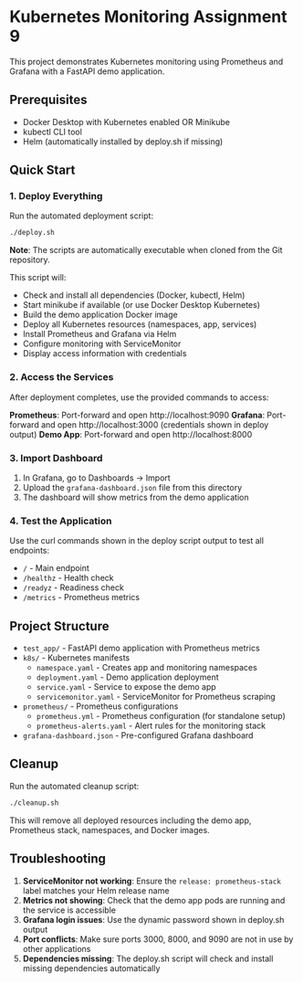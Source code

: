 # Kubernetes Monitoring Assignment 9

This project demonstrates Kubernetes monitoring using Prometheus and Grafana with a FastAPI demo application.

## Prerequisites

- Docker Desktop with Kubernetes enabled OR Minikube
- kubectl CLI tool
- Helm (automatically installed by deploy.sh if missing)

## Quick Start

### 1. Deploy Everything

Run the automated deployment script:

```bash
./deploy.sh
```

**Note**: The scripts are automatically executable when cloned from the Git repository.

This script will:
- Check and install all dependencies (Docker, kubectl, Helm)
- Start minikube if available (or use Docker Desktop Kubernetes)
- Build the demo application Docker image
- Deploy all Kubernetes resources (namespaces, app, services)
- Install Prometheus and Grafana via Helm
- Configure monitoring with ServiceMonitor
- Display access information with credentials

### 2. Access the Services

After deployment completes, use the provided commands to access:

**Prometheus**: Port-forward and open http://localhost:9090
**Grafana**: Port-forward and open http://localhost:3000 (credentials shown in deploy output)
**Demo App**: Port-forward and open http://localhost:8000

### 3. Import Dashboard

1. In Grafana, go to Dashboards → Import
2. Upload the `grafana-dashboard.json` file from this directory
3. The dashboard will show metrics from the demo application

### 4. Test the Application

Use the curl commands shown in the deploy script output to test all endpoints:
- `/` - Main endpoint
- `/healthz` - Health check
- `/readyz` - Readiness check
- `/metrics` - Prometheus metrics

## Project Structure

- `test_app/` - FastAPI demo application with Prometheus metrics
- `k8s/` - Kubernetes manifests
  - `namespace.yaml` - Creates app and monitoring namespaces
  - `deployment.yaml` - Demo application deployment
  - `service.yaml` - Service to expose the demo app
  - `servicemonitor.yaml` - ServiceMonitor for Prometheus scraping
- `prometheus/` - Prometheus configurations
  - `prometheus.yml` - Prometheus configuration (for standalone setup)
  - `prometheus-alerts.yaml` - Alert rules for the monitoring stack
- `grafana-dashboard.json` - Pre-configured Grafana dashboard

## Cleanup

Run the automated cleanup script:

```bash
./cleanup.sh
```

This will remove all deployed resources including the demo app, Prometheus stack, namespaces, and Docker images.

## Troubleshooting

1. **ServiceMonitor not working**: Ensure the `release: prometheus-stack` label matches your Helm release name
2. **Metrics not showing**: Check that the demo app pods are running and the service is accessible
3. **Grafana login issues**: Use the dynamic password shown in deploy.sh output
4. **Port conflicts**: Make sure ports 3000, 8000, and 9090 are not in use by other applications
5. **Dependencies missing**: The deploy.sh script will check and install missing dependencies automatically